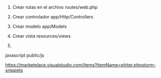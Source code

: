 1. Crear rutas en el archivo routes/web.php
2. Crear controlador app/Http/Controllers
2. Crear modelo app/Models


4. Crear vista resources/views
5. 
javascript public/js


https://marketplace.visualstudio.com/items?itemName=phiter.phpstorm-snippets